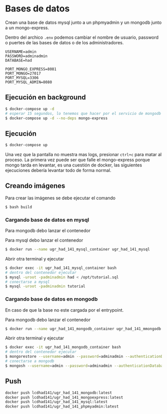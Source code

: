 
# Bases de datos

Crean una base de datos mysql junto a un phpmyadmin y un mongodb junto a un mongo-express.

Dentro del archico `.env` podemos cambiar el nombre de usuario, password o puertes de las bases de datos o de los administradores.

```environment
USERNAME=admin
PASSWORD=adminadmin
DATABASE=had

PORT_MONGO_EXPRESS=8081
PORT_MONGO=27017
PORT_MYSQL=3306
PORT_MYSQL_ADMIN=8080
```

## Ejecución en background

```bash
$ docker-compose up -d
# esperar 15 segundos, lo tenemos que hacer por el servicio de mongodb tarda en inicializar
$ docker-compose up -d --no-deps mongo-express
```

## Ejecución

```bash
$ docker-compose up
```

Una vez que la pantalla no muestra mas logs, presionar `ctrl+c` para matar al proceso.
La primera vez puede ser que falle el mongo-express porque mongo tarda en levantar, es una cuestión de docker, las siguientes ejecuciones debería levantar todo de forma normal.


## Creando imágenes

Para crear las imágenes se debe ejecutar el comando

```bash
$ bash build
```

### Cargando base de datos en mysql

Para mongodb debo lanzar el contenedor

Para mysql debo lanzar el contenedor

```bash
$ docker run --name ugr_had_141_mysql_container ugr_had_141_mysql
```

Abrir otra terminal y ejecutar

```bash
$ docker exec -it ugr_had_141_mysql_container bash
# dentro del contenedor ejecutar
$ mysql -uroot -padminadmin had < /opt/tutorial.sql
# conectarse a mysql
$ mysql -uroot -padminadmin tutorial
```

### Cargando base de datos en mongodb

En caso de que la base no este cargada por el entrypoint.

Para mongodb debo lanzar el contenedor

```bash
$ docker run --name ugr_had_141_mongodb_container ugr_had_141_mmongodb
```

Abrir otra terminal y ejecutar

```bash
$ docker exec -it ugr_had_141_mongodb_container bash
# dentro del contenedor ejecutar
$ mongorestore --username=admin --password=adminadmin --authenticationDatabase=admin --db=tutorial /opt/tutorial
# conectarse a mongodb
$ mongosh --username=admin --password=adminadmin --authenticationDatabase=admin tutorial
```


## Push

```bash
docker push lcdhad141/ugr_had_141_mongodb:latest
docker push lcdhad141/ugr_had_141_mongoexpress:latest
docker push lcdhad141/ugr_had_141_mysql:latest
docker push lcdhad141/ugr_had_141_phpmyadmin:latest
```
